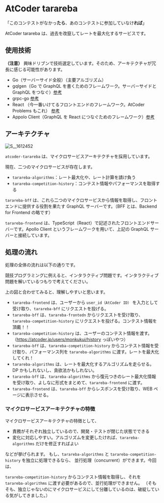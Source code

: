 # AtCoder tarareba
「このコンテストがなかっ**たら**、あのコンテストに参加していなけ**れば**」

AtCoder tarareba は、過去を改竄してレートを最大化するサービスです。


## 使用技術
**（注意）**
興味ドリブンで技術選定しています。そのため、アーキテクチャが冗長に感じる可能性があります。

- Go（サーバーサイド全般）（主要アルゴリズム）
- gqlgen（Go で GraphQL を書くためのフレームワーク。サーバーサイドと GraphQL をつなぐ）[参考](https://gqlgen.com/getting-started/)
- grpc-go [参考](https://github.com/grpc/grpc-go)
- React （今一番いけてるフロントエンドのフレームワーク。AtCoder Problems もこれ） [参考](https://ja.reactjs.org/)
- Appolo Client（GraphQL を React につなぐためのフレームワーク）[参考](https://www.apollographql.com/docs/react/)

## アーキテクチャ
![S__1612452](https://user-images.githubusercontent.com/75159676/100497399-b8cd7b00-319e-11eb-84a9-4e4c8265bc60.jpg)


`atcoder-tarareba` は、マイクロサービスアーキテクチャを採用しています。

現在、二つのマイクロサービスが存在します。

- `tarareba-algorithms`：レート最大化や、レート計算を請け負う
- `tarareba-competition-history`：コンテスト情報やパフォーマンスを取得する

`tarareba-bff` は、これら二つのマイクロサービスから情報を取得し、フロントエンドに提供する役割を果たす GraphQL サーバーです。（BFF とは、Backend for Frontend の略です）

`tarareba-frontend` は、TypeScript（React）で記述されたフロントエンドサーバーです。Apollo Client というフレームワークを用いて、上記の GraphQL サーバーと接続しています。

## 処理の流れ
処理の全体の流れは以下の通りです。

競技プログラミングに例えると、インタラクティブ問題です。インタラクティブ問題を解いているつもりで考えてください。

上の図と合わせてみると、理解しやすいと思います。

- `tarareba-frontend` は、ユーザーから `user_id（AtCoder ID）` を入力として受け取り、`tarareba-bff` にリクエストを投げる。
- `tarareba-bff` は、`tarareba-frontedn` からリクエストを受け取り、`tarareba-competition-history` にリクエストを投げる。コンテスト情報を頂戴！！
- `tarareba-competition-history` は、ユーザーのコンテスト情報を渡す。（https://atcoder.jp/users/monkukui/history っぽいやつ）
- `tarareba-bff` は、`tarareba-competition-history` からコンテスト情報を受け取り、パフォーマンス列を `tarareba-algorithms` に渡す。レートを最大化してくれ！
- `tarareba-algorithms` は、レートを最大化するアルゴリズムを走らせる。DP かもしれないし、貪欲法かもしれない。
- `tarareba-bff` は、`tarareba-algorithms` から復元つきのレート最大化情報を受け取り、よしなに形式をまとめて、`tarareba-frontend` に渡す。
- `tarareba-frontend` は、`tarareba-bff` からレスポンスを受け取り、WEB ページに表示させる。

### マイクロサービスアーキテクチャの特徴

マイクロサービスアーキテクチャの特徴として、

- 責務がそれぞれ独立しているので、開発・テストが閉じた状態でできる
- 変化に対応しやすい。アルゴリズムを変更したければ、`tarareba-algorithms` だけを修正すればよい

などが挙げられます。
もし、`tarareba-algorithms` と `tarareba-competition-history` を独立に処理できるなら、
並行処理（concurrent）ができます。今回は、

`tarareba-competition-history` からコンテスト情報を取得し、それを `tarareba-algorithms` に渡す必要があるので、並行処理ができません。
（そもそも、独立じゃないのにマイクロサービスにして分離しているのは、破綻している気がしてきました。）
